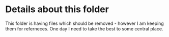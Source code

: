 # Details about this folder

This folder is having files which should be removed - however I am keeping them for referneces.
One day I need to take the best to some central place.

